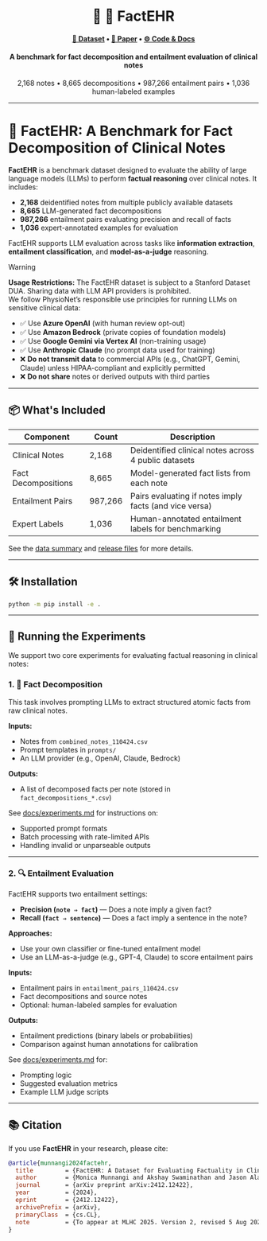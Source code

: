 <div align="center">
  <h1>📄 🧠 FactEHR</h1>
  <h4>
    <a href="https://stanford.redivis.com/datasets/bckk-15p0mwmz7">💾 Dataset</a> • 
    <a href="https://arxiv.org/abs/2412.12422">📝 Paper</a> • 
    <a href="https://github.com/som-shahlab/factehr">⚙️ Code & Docs</a>
  </h4>
  <h4>A benchmark for fact decomposition and entailment evaluation of clinical notes</h4>
  <p>
    2,168 notes • 8,665 decompositions • 987,266 entailment pairs • 1,036 human-labeled examples
  </p>
</div>

---

# 🧠 FactEHR: A Benchmark for Fact Decomposition of Clinical Notes

**FactEHR** is a benchmark dataset designed to evaluate the ability of large language models (LLMs) to perform **factual reasoning** over clinical notes. It includes:

- **2,168** deidentified notes from multiple publicly available datasets  
- **8,665** LLM-generated fact decompositions  
- **987,266** entailment pairs evaluating precision and recall of facts  
- **1,036** expert-annotated examples for evaluation

FactEHR supports LLM evaluation across tasks like **information extraction**, **entailment classification**, and **model-as-a-judge** reasoning.

> [!WARNING]  
> **Usage Restrictions:** The FactEHR dataset is subject to a Stanford Dataset DUA. Sharing data with LLM API providers is prohibited.  
> We follow PhysioNet’s responsible use principles for running LLMs on sensitive clinical data:
> 
> - ✅ Use **Azure OpenAI** (with human review opt-out)  
> - ✅ Use **Amazon Bedrock** (private copies of foundation models)  
> - ✅ Use **Google Gemini via Vertex AI** (non-training usage)  
> - ✅ Use **Anthropic Claude** (no prompt data used for training)
> - ❌ **Do not transmit data** to commercial APIs (e.g., ChatGPT, Gemini, Claude) unless HIPAA-compliant and explicitly permitted  
> - ❌ **Do not share** notes or derived outputs with third parties

---

## 📦 What's Included

| Component          | Count     | Description                                               |
|-------------------|-----------|-----------------------------------------------------------|
| Clinical Notes     | 2,168     | Deidentified clinical notes across 4 public datasets      |
| Fact Decompositions | 8,665     | Model-generated fact lists from each note                |
| Entailment Pairs   | 987,266   | Pairs evaluating if notes imply facts (and vice versa)   |
| Expert Labels      | 1,036     | Human-annotated entailment labels for benchmarking        |

See the [data summary](docs/dataset_summary.md) and [release files](docs/release_files.md) for more details.

---

## 🛠️ Installation

```bash
python -m pip install -e .
```
---

## 🧪 Running the Experiments

We support two core experiments for evaluating factual reasoning in clinical notes:

### 1. 🧩 Fact Decomposition

This task involves prompting LLMs to extract structured atomic facts from raw clinical notes.

**Inputs:**
- Notes from `combined_notes_110424.csv`
- Prompt templates in `prompts/`
- An LLM provider (e.g., OpenAI, Claude, Bedrock)

**Outputs:**
- A list of decomposed facts per note (stored in `fact_decompositions_*.csv`)

See [docs/experiments.md](docs/experiments.md#1-generating-fact-decompositions) for instructions on:
- Supported prompt formats
- Batch processing with rate-limited APIs
- Handling invalid or unparseable outputs

---

### 2. 🔍 Entailment Evaluation

FactEHR supports two entailment settings:
- **Precision (`note ⇒ fact`)** — Does a note imply a given fact?
- **Recall (`fact ⇒ sentence`)** — Does a fact imply a sentence in the note?

**Approaches:**
- Use your own classifier or fine-tuned entailment model
- Use an LLM-as-a-judge (e.g., GPT-4, Claude) to score entailment pairs

**Inputs:**
- Entailment pairs in `entailment_pairs_110424.csv`
- Fact decompositions and source notes
- Optional: human-labeled samples for evaluation

**Outputs:**
- Entailment predictions (binary labels or probabilities)
- Comparison against human annotations for calibration

See [docs/experiments.md](docs/experiments.md#2-running-llm-experiments) for:
- Prompting logic
- Suggested evaluation metrics
- Example LLM judge scripts

---


## 📚 Citation

If you use **FactEHR** in your research, please cite:

```bibtex
@article{munnangi2024factehr,
  title         = {FactEHR: A Dataset for Evaluating Factuality in Clinical Notes Using LLMs},
  author        = {Monica Munnangi and Akshay Swaminathan and Jason Alan Fries and Jenelle Jindal and Sanjana Narayanan and Ivan Lopez and Lucia Tu and Philip Chung and Jesutofunmi A. Omiye and Mehr Kashyap and Nigam Shah},
  journal       = {arXiv preprint arXiv:2412.12422},
  year          = {2024},
  eprint        = {2412.12422},
  archivePrefix = {arXiv},
  primaryClass  = {cs.CL},
  note          = {To appear at MLHC 2025. Version 2, revised 5 Aug 2025}
}

